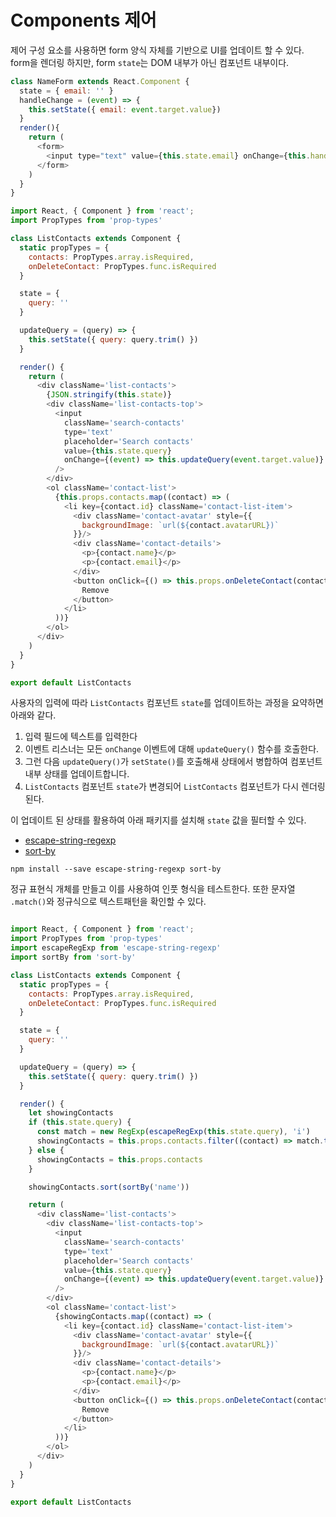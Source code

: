 # Components 제어
제어 구성 요소를 사용하면 form 양식 자체를 기반으로 UI를 업데이트 할 수 있다.
form을 렌더링 하지만, form `state`는 DOM 내부가 아닌 컴포넌트 내부이다.

```javascript
class NameForm extends React.Component {
  state = { email: '' }
  handleChange = (event) => {
    this.setState({ email: event.target.value})
  }
  render(){
    return (
      <form>
        <input type="text" value={this.state.email} onChange={this.handleChange} />
      </form>
    )
  }
}
```

```javascript
import React, { Component } from 'react';
import PropTypes from 'prop-types'

class ListContacts extends Component {
  static propTypes = {
    contacts: PropTypes.array.isRequired,
    onDeleteContact: PropTypes.func.isRequired
  }

  state = {
    query: ''
  }

  updateQuery = (query) => {
    this.setState({ query: query.trim() })
  }

  render() {
    return (
      <div className='list-contacts'>
        {JSON.stringify(this.state)}
        <div className='list-contacts-top'>
          <input
            className='search-contacts'
            type='text'
            placeholder='Search contacts'
            value={this.state.query}
            onChange={(event) => this.updateQuery(event.target.value)}
          />
        </div>
        <ol className='contact-list'>
          {this.props.contacts.map((contact) => (
            <li key={contact.id} className='contact-list-item'>
              <div className='contact-avatar' style={{
                backgroundImage: `url(${contact.avatarURL})`
              }}/>
              <div className='contact-details'>
                <p>{contact.name}</p>
                <p>{contact.email}</p>
              </div>
              <button onClick={() => this.props.onDeleteContact(contact)} className='contact-remove'>
                Remove
              </button>
            </li>
          ))}
        </ol>
      </div>
    )
  }
}

export default ListContacts
```

사용자의 입력에 따라 `ListContacts` 컴포넌트 `state`를 업데이트하는 과정을 요약하면 아래와 같다.

1. 입력 필드에 텍스트를 입력한다
2. 이벤트 리스너는 모든 `onChange` 이벤트에 대해 `updateQuery()` 함수를 호출한다.
3. 그런 다음 `updateQuery()`가 `setState()`를 호출해새 상태에서 병합하여 컴포넌트 내부 상태를 업데이트합니다.
4. `ListContacts` 컴포넌트 `state`가 변경되어 `ListContacts` 컴포넌트가 다시 렌더링된다.

이 업데이트 된 상태를 활용하여 아래 패키지를 설치해 `state` 값을 필터할 수 있다.

* [escape-string-regexp](https://www.npmjs.com/package/escape-string-regexp)
* [sort-by](https://www.npmjs.com/package/sort-by)

```
npm install --save escape-string-regexp sort-by
```

정규 표현식 개체를 만들고 이를 사용하여 인풋 형식을 테스트한다. 또한 문자열 `.match()`와 정규식으로 텍스트패턴을 확인할 수 있다.

```javascript

import React, { Component } from 'react';
import PropTypes from 'prop-types'
import escapeRegExp from 'escape-string-regexp'
import sortBy from 'sort-by'

class ListContacts extends Component {
  static propTypes = {
    contacts: PropTypes.array.isRequired,
    onDeleteContact: PropTypes.func.isRequired
  }

  state = {
    query: ''
  }

  updateQuery = (query) => {
    this.setState({ query: query.trim() })
  }

  render() {
    let showingContacts
    if (this.state.query) {
      const match = new RegExp(escapeRegExp(this.state.query), 'i')
      showingContacts = this.props.contacts.filter((contact) => match.test(contact.name))
    } else {
      showingContacts = this.props.contacts
    }

    showingContacts.sort(sortBy('name'))

    return (
      <div className='list-contacts'>
        <div className='list-contacts-top'>
          <input
            className='search-contacts'
            type='text'
            placeholder='Search contacts'
            value={this.state.query}
            onChange={(event) => this.updateQuery(event.target.value)}
          />
        </div>
        <ol className='contact-list'>
          {showingContacts.map((contact) => (
            <li key={contact.id} className='contact-list-item'>
              <div className='contact-avatar' style={{
                backgroundImage: `url(${contact.avatarURL})`
              }}/>
              <div className='contact-details'>
                <p>{contact.name}</p>
                <p>{contact.email}</p>
              </div>
              <button onClick={() => this.props.onDeleteContact(contact)} className='contact-remove'>
                Remove
              </button>
            </li>
          ))}
        </ol>
      </div>
    )
  }
}

export default ListContacts
```

